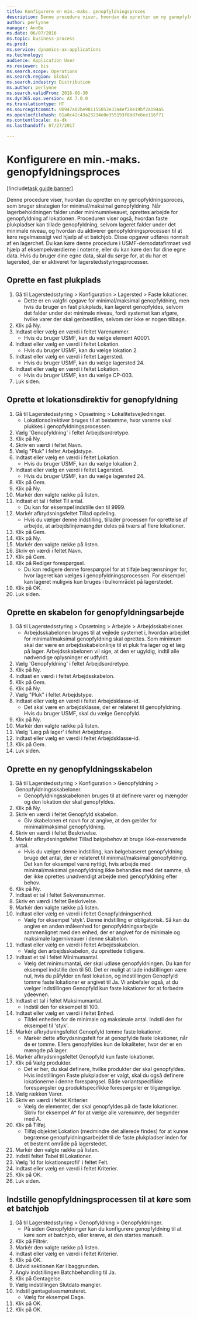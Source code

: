 ```yaml
--- 
title: Konfigurere en min.-maks. genopfyldningsproces
description: Denne procedure viser, hvordan du opretter en ny genopfyldningsproces, som bruger strategien for minimal/maksimal genopfyldning.
author: perlynne
manager: AnnBe
ms.date: 06/07/2016
ms.topic: business-process
ms.prod: 
ms.service: dynamics-ax-applications
ms.technology: 
audience: Application User
ms.reviewer: bis
ms.search.scope: Operations
ms.search.region: Global
ms.search.industry: Distribution
ms.author: perlynne
ms.search.validFrom: 2016-06-30
ms.dyn365.ops.version: AX 7.0.0
ms.translationtype: HT
ms.sourcegitcommit: 9b947a02be981155053e33a4ef20e19bf2a194a5
ms.openlocfilehash: 01a0c42c43a23234e0e355193f8dd7e8ee116f71
ms.contentlocale: da-dk
ms.lasthandoff: 07/27/2017

---
```

# <a name="set-up-a-min-max-replenishment-process"></a>Konfigurere en min.-maks. genopfyldningsproces

[!include[task guide banner](../../includes/task-guide-banner.md)]

Denne procedure viser, hvordan du opretter en ny genopfyldningsproces, som bruger strategien for minimal/maksimal genopfyldning. Når lagerbeholdningen falder under minimumniveauet, oprettes arbejde for genopfyldning af lokationen. Proceduren viser også, hvordan faste plukpladser kan tillade genopfyldning, selvom lageret falder under det minimale niveau, og hvordan du aktiverer genopfyldningsprocessen til at køre regelmæssigt ved hjælp af et batchjob. Disse opgaver udføres normalt af en lagerchef. Du kan køre denne procedure i USMF-demodatafirmaet ved hjælp af eksempelværdierne i noterne, eller du kan køre den for dine egne data. Hvis du bruger dine egne data, skal du sørge for, at du har et lagersted, der er aktiveret for lagerstedsstyringsprocesser.


## <a name="create-a-fixed-picking-location"></a>Oprette en fast plukplads
1. Gå til Lagerstedsstyring > Konfiguration > Lagersted > Faste lokationer.
    * Dette er en valgfri opgave for minimal/maksimal genopfyldning, men hvis du bruger en fast plukplads, kan lageret genopfyldes, selvom det falder under det minimale niveau, fordi systemet kan afgøre, hvilke varer der skal genbestilles, selvom der ikke er nogen tilbage.  
2. Klik på Ny.
3. Indtast eller vælg en værdi i feltet Varenummer.
    * Hvis du bruger USMF, kan du vælge element A0001.  
4. Indtast eller vælg en værdi i feltet Lokation.
    * Hvis du bruger USMF, kan du vælge lokation 2.  
5. Indtast eller vælg en værdi i feltet Lagersted.
    * Hvis du bruger USMF, kan du vælge lagersted 24.  
6. Indtast eller vælg en værdi i feltet Lokation.
    * Hvis du bruger USMF, kan du vælge CP-003.  
7. Luk siden.

## <a name="create-a-replenishment-location-directive"></a>Oprette et lokationsdirektiv for genopfyldning
1. Gå til Lagerstedsstyring > Opsætning > Lokalitetsvejledninger.
    * Lokationsdirektiver bruges til at bestemme, hvor varerne skal plukkes i genopfyldningsprocessen.  
2. Vælg 'Genopfyldning' i feltet Arbejdsordretype.
3. Klik på Ny.
4. Skriv en værdi i feltet Navn.
5. Vælg "Pluk" i feltet Arbejdstype.
6. Indtast eller vælg en værdi i feltet Lokation.
    * Hvis du bruger USMF, kan du vælge lokation 2.  
7. Indtast eller vælg en værdi i feltet Lagersted.
    * Hvis du bruger USMF, kan du vælge lagersted 24.  
8. Klik på Gem.
9. Klik på Ny.
10. Markér den valgte række på listen.
11. Indtast et tal i feltet Til antal.
    * Du kan for eksempel indstille den til 9999.  
12. Markér afkrydsningsfeltet Tillad opdeling.
    * Hvis du vælger denne indstilling, tillader processen for oprettelse af arbejde, at arbejdslinjemængder deles på tværs af flere lokationer.  
13. Klik på Gem.
14. Klik på Ny.
15. Markér den valgte række på listen.
16. Skriv en værdi i feltet Navn.
17. Klik på Gem.
18. Klik på Rediger forespørgsel.
    * Du kan redigere denne forespørgsel for at tilføje begrænsninger for, hvor lageret kan vælges i genopfyldningsprocessen. For eksempel kan lageret muligvis kun bruges i bulkområdet på lagerstedet.  
19. Klik på OK.
20. Luk siden.

## <a name="create-a-replenishment-work-template"></a>Oprette en skabelon for genopfyldningsarbejde
1. Gå til Lagerstedsstyring > Opsætning > Arbejde > Arbejdsskabeloner.
    * Arbejdsskabelonen bruges til at vejlede systemet i, hvordan arbejdet for minimal/maksimal genopfyldning skal oprettes. Som minimum skal der være en arbejdsskabelonlinje til et pluk fra lager og et læg på lager. Arbejdsskabelonen vil sige, at den er ugyldig, indtil alle nødvendige oplysninger er udfyldt.  
2. Vælg 'Genopfyldning' i feltet Arbejdsordretype.
3. Klik på Ny.
4. Indtast en værdi i feltet Arbejdsskabelon.
5. Klik på Gem.
6. Klik på Ny.
7. Vælg "Pluk" i feltet Arbejdstype.
8. Indtast eller vælg en værdi i feltet Arbejdsklasse-id.
    * Det skal være en arbejdsklasse, der er relateret til genopfyldning. Hvis du bruger USMF, skal du vælge Genopfyld.  
9. Klik på Ny.
10. Markér den valgte række på listen.
11. Vælg 'Læg på lager' i feltet Arbejdstype.
12. Indtast eller vælg en værdi i feltet Arbejdsklasse-id.
13. Klik på Gem.
14. Luk siden.

## <a name="create-a-new-replenishment-template"></a>Oprette en ny genopfyldningsskabelon
1. Gå til Lagerstedsstyring > Konfiguration > Genopfyldning > Genopfyldningsskabeloner.
    * Genopfyldningsskabelonen bruges til at definere varer og mængder og den lokation der skal genopfyldes.  
2. Klik på Ny.
3. Skriv en værdi i feltet Genopfyld skabelon.
    * Giv skabelonen et navn for at angive, at den gælder for minimal/maksimal genopfyldning.  
4. Skriv en værdi i feltet Beskrivelse.
5. Markér afkrydsningsfeltet Tillad bølgebehov at bruge ikke-reserverede antal.
    * Hvis du vælger denne indstilling, kan bølgebaseret genopfyldning bruge det antal, der er relateret til minimal/maksimal genopfyldning. Det kan for eksempel være nyttigt, hvis arbejde med minimal/maksimal genopfyldning ikke behandles med det samme, så der ikke oprettes unødvendigt arbejde med genopfyldning efter behov.  
6. Klik på Ny.
7. Indtast et tal i feltet Sekvensnummer.
8. Skriv en værdi i feltet Beskrivelse.
9. Markér den valgte række på listen.
10. Indtast eller vælg en værdi i feltet Genopfyldningsenhed.
    * Vælg for eksempel 'styk'. Denne indstilling er obligatorisk. Så kan du angive en anden måleenhed for genopfyldningsarbejde sammenlignet med den enhed, der er angivet for de minimale og maksimale lagerniveauer i denne skabelon.  
11. Indtast eller vælg en værdi i feltet Arbejdsskabelon.
    * Vælg den arbejdsskabelon, du oprettede tidligere.  
12. Indtast et tal i feltet Minimumantal.
    * Vælg det minimumantal, der skal udløse genopfyldningen. Du kan for eksempel indstille den til 50. Det er muligt at lade indstillingen være nul, hvis du påfylder en fast lokation, og indstillingen Genopfyld tomme faste lokationer er angivet til Ja. Vi anbefaler også, at du vælger indstillingen Genopfyld kun faste lokationer for at forbedre ydeevnen.  
13. Indtast et tal i feltet Maksimumantal.
    * Indstil den for eksempel til 100.  
14. Indtast eller vælg en værdi i feltet Enhed.
    * Tildel enheden for de minimale og maksimale antal. Indstil den for eksempel til 'styk'.  
15. Markér afkrydsningsfeltet Genopfyld tomme faste lokationer.
    * Markér dette afkrydsningsfelt for at genopfylde faste lokationer, når de er tomme. Ellers genopfyldes kun de lokaliteter, hvor der er en mængde på lager.  
16. Markér afkrydsningsfeltet Genopfyld kun faste lokationer.
17. Klik på Vælg produkter.
    * Det er her, du skal definere, hvilke produkter der skal genopfyldes. Hvis indstillingen Faste plukpladser er valgt, skal du også definere lokationerne i denne forespørgsel. Både variantspecifikke forespørgsler og produktspecifikke forespørgsler er tilgængelige.  
18. Vælg rækken Varer.
19. Skriv en værdi i feltet Kriterier.
    * Vælg de elementer, der skal genopfyldes på de faste lokationer. Skriv for eksempel A* for at vælge alle varenumre, der begynder med A.  
20. Klik på Tilføj.
    * Tilføj objektet Lokation (medmindre det allerede findes) for at kunne begrænse genopfyldningsarbejdet til de faste plukpladser inden for et bestemt område på lagerstedet.  
21. Markér den valgte række på listen.
22. Indstil feltet Tabel til Lokationer.
23. Vælg 'Id for lokationsprofil' i feltet Felt.
24. Indtast eller vælg en værdi i feltet Kriterier.
25. Klik på OK.
26. Luk siden.

## <a name="set-the-replenishment-process-to-run-as-a-batch-job"></a>Indstille genopfyldningsprocessen til at køre som et batchjob
1. Gå til Lagerstedsstyring > Genopfyldning > Genopfyldninger.
    * På siden Genopfyldninger kan du konfigurere genopfyldning til at køre som et batchjob, eller kræve, at den startes manuelt.  
2. Klik på Filtrér.
3. Markér den valgte række på listen.
4. Indtast eller vælg en værdi i feltet Kriterier.
5. Klik på OK.
6. Udvid sektionen Kør i baggrunden.
7. Angiv indstillingen Batchbehandling til Ja.
8. Klik på Gentagelse.
9. Vælg indstillingen Slutdato mangler.
10. Indstil gentagelsesmønsteret.
    * Vælg for eksempel Dage.  
11. Klik på OK.
12. Klik på OK.


